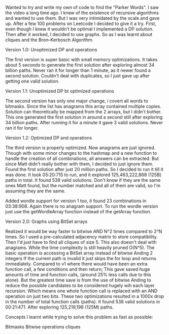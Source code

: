 Wanted to try and write my own of code to find the "Parker Words".
I saw the video a long time ago. I knew of the existence of recursive algorithms and wanted to use them.
But I was very intimidated by the scale and gave up. After a few 100 problems on Leetcode I decided to give it a try.
First, even though I knew it wouldn't be optimal I implemented a DP solution.
Then after it worked, I decided to use graphs.
So as I was learnt about cliques and the Bron–Kerbosch Algorithm.


Version 1.0: Unoptimized DP and operations

The first version is super basic with small memory optimizations.
It takes about 5 seconds to generate the first solution after exploring almost 34 billion paths.
Never ran it for longer than 1 minute, as it newer found a second solution.
Couldn't deal with duplicates, so I just gave up after getting one valid solution.


Version 1.1: Unoptimized DP bt optimized operations

The second version has only one major change, i covert all words to bitmasks.
Since the list has anagrams this array contained multiple copies.
Solution can theoretically be mapped from the 2 arrays, but I didn't bother.
This one generated the first solution in around a second still after exploring 34 billion paths.
After running it for a minute it gave 3 valid solutions. Never ran it for longer.


Version 1.2: Optimized DP and operations

The third version is properly optimized.
Now anagrams are just ignored.
Though with some minor changes to the hashmap and a new function to handle the creation of all combinations, all answers can be extracted.
But since Matt didn't really bother with them, I decided to just ignore them.
Found the first solution after just 20 million paths.
So I decided to run it till it was done.
It took 05:20:715 to run, and it explored 125,463,222,868 (125B) paths in total.
It found 538 valid solutions.
Don't know if they are the same ones Matt found, but the number matched and all of them are valid, so I'm assuming they are the same.

Added wordle support for version 1 too, it found 23 combinations in 03:38:908.
Again there is no anagram support.
To run the wordle version just use the getWordleArray function instead of the getArray function.


Version 2.0: Graphs using BitSet arrays
 
Realized it would be way faster to bitwise AND N^2 times compared to 2^N times.
So I used a pre-calculated adjacency matrix to store compatibility.
Then I'd just have to find all cliques of size 5.
This also doesn't deal with anagrams.
While the time complexity is still heavily pruned O(N^5).
The basic operation is accessing a BitSet array instead of bitwise Anding 2 integers
If the current path is invalid it just skips the for loop and returns immediately.
Compared to v1 where there would have been an extra function call, a few conditions and then return;
This gave saved huge amounts of time and function calls, (around 25% less calls due to this alone).
But the greatest time save is from the use of bitwise Anding to reduce the possible candidates to be considered hugely wih each layer recursion.
Which means one whole function call is replaced with an AND operation on just two bits.
These two optimizations resulted in a 1000x drop in the number of total function calls (paths).
It found 538 valid solutions in 00:21:471. After exploring 125,219,196 (125M) paths.


Concepts I learnt while trying to solve this problem as fast as possible:

Bitmasks
Bitwise operations
cliques